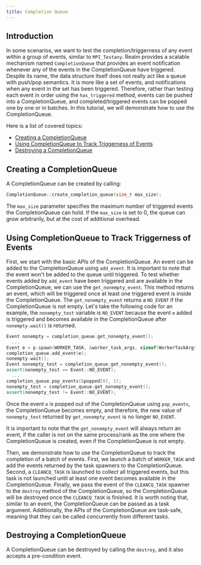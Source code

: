 ```yaml
---
title: Completion Queue
---
```


## Introduction
In some scenarios, we want to test the completion/triggerness of any event
within a group of events, similar to `MPI_Testany`. 
Realm provides a scalable mechanism named `CompletionQueue` that
provides an event notification whenever any of the events in the CompletionQueue have triggered.
Despite its name, the data structure itself does not really act like a queue with 
push/pop semantics. It is more like a set of events, and notifications 
when any event in the set has been triggered.
Therefore, rather than testing each
event in order using the `has_triggered` method, events can be pushed into a 
CompletionQueue, and completed/triggered events can be popped one by one or in batches.
In this tutorial, we will demonstrate how to use the CompletionQueue.

Here is a list of covered topics:

* [Creating a CompletionQueue](#creating-a-completionqueue)
* [Using CompletionQueue to Track Triggerness of Events](#using-completionqueue-to-track-triggerness-of-events)
* [Destroying a CompletionQueue](#destroying-a-completionqueue)

## Creating a CompletionQueue

A CompletionQueue can be created by calling:

```c++
CompletionQueue::create_completion_queue(size_t max_size);
```

The `max_size` parameter specifies the maximum number of triggered 
events the CompletionQueue can hold. If the `max_size` is set to 0,
the queue can grow arbitrarily, but at the cost of additional overhead.

## Using CompletionQueue to Track Triggerness of Events

First, we start with the basic APIs of the CompletionQueue.
An event can be added to the CompletionQueue using `add_event`. 
It is important to note that the event won't be added to the queue until triggered.
To test whether events added by `add_event` have been triggered and 
are available in the CompletionQueue, we can use the `get_nonempty_event`.
This method returns an event, which will be triggered once 
at least one triggered event is inside the CompletionQueue. 
The `get_nonempty_event` returns a `NO_EVENT` if the CompletionQueue is not empty. 
Let's take the following code for an example, the `nonempty_test` variable is `NO_EVENT` 
because the event `e` added is triggered and becomes available in
the CompletionQueue after `nonempty.wait()` is returned.

```c++
Event nonempty = completion_queue.get_nonempty_event();
  ...
Event e = p.spawn(WORKER_TASK, &worker_task_args, sizeof(WorkerTaskArgs));
completion_queue.add_event(e);
nonempty.wait();
Event nonempty_test = completion_queue.get_nonempty_event();
assert(nonempty_test == Event::NO_EVENT);
  ...
completion_queue.pop_events(&popped[0], 1);
nonempty_test = completion_queue.get_nonempty_event();
assert(nonempty_test != Event::NO_EVENT);
```

Once the event `e` is popped out of the CompletionQueue using `pop_events`, 
the CompletionQueue becomes empty, and therefore, the new value of `nonempty_test` 
returned by `get_nonempty_event` is no longer `NO_EVENT`.

It is important to note that the `get_nonempty_event` will always return an event, 
if the caller is not on the same process/rank as 
the one where the CompletionQueue is created, even if the CompletionQueue
is not empty.

Then, we demonstrate how to use the CompletionQueue to track
the completion of a batch of events. First, we launch a 
batch of `WORKER_TASK` and add the events returned by the task spawners 
to the CompletionQueue. Second, a `CLEANCQ_TASK` is 
launched to collect all triggered events, but this task is not launched 
until at least one event becomes available in the CompletionQueue. 
Finally, we pass the event of the `CLEANCQ_TASK` spawner to the `destroy` 
method of the CompletionQueue, so the CompletionQueue will be destroyed 
once the `CLEANCQ_TASK` is finished. It is worth noting that, similar to an event, 
the CompletionQueue can be passed as a task argument. Additionally, 
the APIs of the CompletionQueue are task-safe, meaning that they can 
be called concurrently from different tasks.

## Destroying a CompletionQueue

A CompletionQueue can be destroyed by calling the `destroy`, and
it also accepts a pre-condition event.
